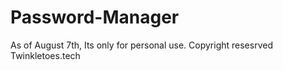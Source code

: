 # Password-Manager

As of August 7th, Its only for personal use. Copyright resesrved Twinkletoes.tech

